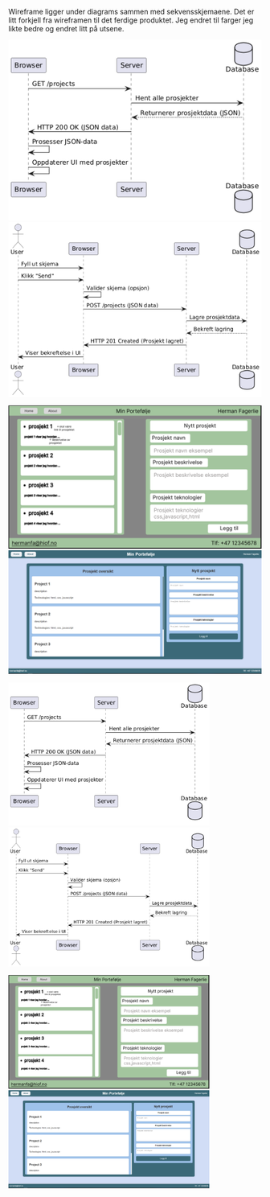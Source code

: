 Wireframe ligger under diagrams sammen med sekvensskjemaene. Det er litt forkjell fra wireframen til det ferdige produktet. Jeg endret til farger jeg likte bedre og endret litt på utsene.

![Sekvensdiagram for GET](diagrams/Get_diagram.png) ![Sekvensdiagram for POST](diagrams/Post_diagram.png)

![Wireframe](diagrams/wireframe.PNG) ![Ferdig produkt](diagrams/ferdig_produkt.PNG)

<img src="diagrams/Get_diagram.png" alt="Sekvensdiagram for GET" width="400"/> <img src="diagrams/Post_diagram.png" alt="Sekvensdiagram for POST" width="400"/>

<img src="diagrams/wireframe.PNG" alt="Wireframe" width="400"/> <img src="diagrams/ferdig_produkt.PNG" alt="Ferdig produkt" width="400"/>

